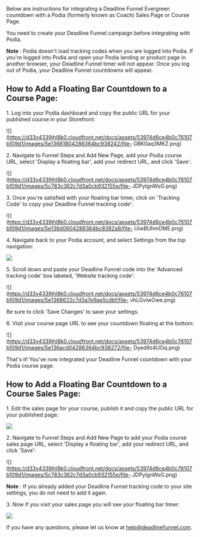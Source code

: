 Below are instructions for integrating a Deadline Funnel Evergreen countdown
with a Podia (formerly known as Coach) Sales Page or Course Page.

You need to create your Deadline Funnel campaign before integrating with
Podia.

**Note** : Podia doesn't load tracking codes when you are logged into Podia.
If you're logged into Podia and open your Podia landing or product page in
another browser, your Deadline Funnel timer will not appear. Once you log out
of Podia, your Deadline Funnel countdowns will appear.

##

## How to Add a Floating Bar Countdown to a Course Page:

1\.  Log into your Podia dashboard and copy the public URL for your published course in your Storefront: 

![](https://d33v4339jhl8k0.cloudfront.net/docs/assets/53974d6ce4b0c76107b109d1/images/5e13681804286364bc938242/file-
GBK0aq3MKZ.png)


2\. Navigate to Funnel Steps and Add New Page, add your Podia course URL, select 'Display a floating bar', add your redirect URL, and click 'Save': 

![](https://d33v4339jhl8k0.cloudfront.net/docs/assets/53974d6ce4b0c76107b109d1/images/5c783c362c7d3a0cb932155e/file-
JDPyIgnWsG.png)


3\. Once you're satisfied with your floating bar timer, click on 'Tracking Code' to copy your Deadline Funnel tracking code': 

![](https://d33v4339jhl8k0.cloudfront.net/docs/assets/53974d6ce4b0c76107b109d1/images/5e136d0604286364bc9382a9/file-
UiwBUhmDME.png)


4\. Navigate back to your Podia account, and select Settings from the top navigation: 

![](https://d33v4339jhl8k0.cloudfront.net/docs/assets/53974d6ce4b0c76107b109d1/images/5e13683504286364bc938246/file-6xjCa41hgG.png)


5\. Scroll down and paste your Deadline Funnel code into the 'Advanced tracking code' box labeled, 'Website tracking code': 

![](https://d33v4339jhl8k0.cloudfront.net/docs/assets/53974d6ce4b0c76107b109d1/images/5e1368622c7d3a7e9ae5cdbf/file-
vhLGviwOwe.png)

Be sure to click 'Save Changes' to save your settings.


6\. Visit your course page URL to see your countdown floating at the bottom: 

![](https://d33v4339jhl8k0.cloudfront.net/docs/assets/53974d6ce4b0c76107b109d1/images/5e136acd04286364bc938272/file-
Dyed9z4UOq.png)

That's it! You've now integrated your Deadline Funnel countdown with your
Podia course page.

## How to Add a Floating Bar Countdown to a Course Sales Page:

1\.  Edit the sales page for your course, publish it and copy the public URL for your published page: 

![](https://d33v4339jhl8k0.cloudfront.net/docs/assets/53974d6ce4b0c76107b109d1/images/5e136afc04286364bc938277/file-19v2unZMFB.png)


2\. Navigate to Funnel Steps and Add New Page to add your Podia course sales page URL, select 'Display a floating bar', add your redirect URL, and click 'Save': 

![](https://d33v4339jhl8k0.cloudfront.net/docs/assets/53974d6ce4b0c76107b109d1/images/5c783c362c7d3a0cb932155e/file-
JDPyIgnWsG.png)

**Note** :  If you already added your Deadline Funnel tracking code to your
site settings, you do not need to add it again.


3\. Now if you visit your sales page you will see your floating bar timer: 

![](https://d33v4339jhl8k0.cloudfront.net/docs/assets/53974d6ce4b0c76107b109d1/images/5e136b422c7d3a7e9ae5cdfd/file-w8hsTiikmx.png)

If you have any questions, please let us know at
[help@deadlinefunnel.com](mailto:mailto:help@deadlinefunnel.com).

